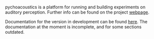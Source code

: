 pychoacoustics is a platform for running and building experiments on auditory perception. Further info can be found on the project [webpage](http://samcarcagno.altervista.org/pychoacoustics/pychoacoustics.html).

Documentation for the version in development can be found [here](http://samcarcagno.altervista.org/pychoacoustics/doc-dev/index.html). The documentation at the moment is incomplete, and for some sections outdated.


